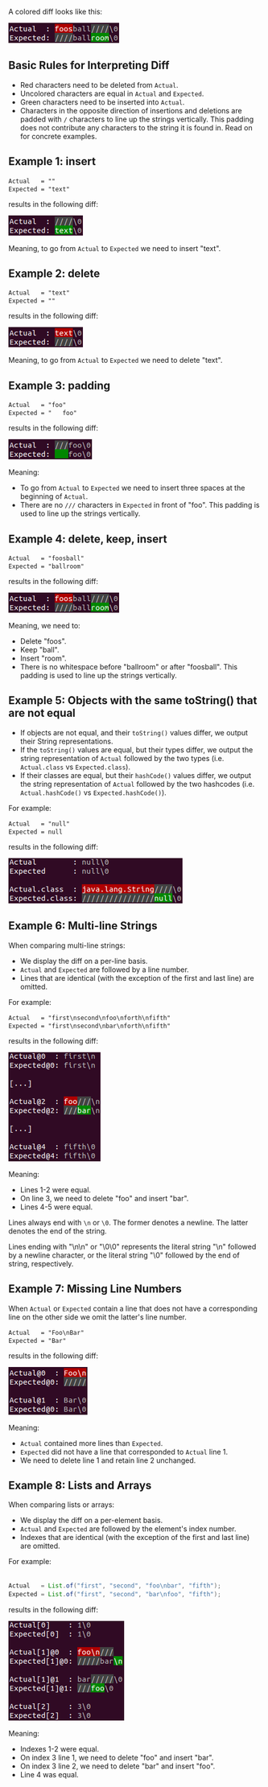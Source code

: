A colored diff looks like this:

![colored-diff-example4.png](colored-diff-example4.png)

## Basic Rules for Interpreting Diff

* Red characters need to be deleted from `Actual`.
* Uncolored characters are equal in `Actual` and `Expected`.
* Green characters need to be inserted into `Actual`.
* Characters in the opposite direction of insertions and deletions are padded with `/` characters to line up the strings vertically. This padding does not contribute any characters to the string it is found in. Read on for concrete examples.


## Example 1: insert

```text
Actual   = ""
Expected = "text"
```

results in the following diff:

![colored-diff-example1.png](colored-diff-example1.png)

Meaning, to go from `Actual` to `Expected` we need to insert "text".

## Example 2: delete

```text
Actual   = "text"
Expected = ""
```

results in the following diff:

![colored-diff-example2.png](colored-diff-example2.png)

Meaning, to go from `Actual` to `Expected` we need to delete "text".

## Example 3: padding

```text
Actual   = "foo"
Expected = "   foo"
```

results in the following diff:

![colored-diff-example3.png](colored-diff-example3.png)

Meaning:

* To go from `Actual` to `Expected` we need to insert three spaces at the beginning of `Actual`.
* There are no `///` characters in `Expected` in front of "foo". This padding is used to line up the strings vertically.

## Example 4: delete, keep, insert

```text
Actual   = "foosball"
Expected = "ballroom"
```

results in the following diff:

![colored-diff-example4.png](colored-diff-example4.png)

Meaning, we need to:

* Delete "foos".
* Keep "ball".
* Insert "room".
* There is no whitespace before "ballroom" or after "foosball". This padding is used to line up the strings vertically.

## Example 5: Objects with the same toString() that are not equal

* If objects are not equal, and their `toString()` values differ, we output their String representations.
* If the `toString()` values are equal, but their types differ, we output the string representation of `Actual` followed by the two types (i.e. `Actual.class` vs `Expected.class`).
* If their classes are equal, but their `hashCode()` values differ, we output the string representation of `Actual` followed by the two hashcodes (i.e. `Actual.hashCode()` vs `Expected.hashCode()`).

For example:

```text
Actual   = "null"
Expected = null
```

results in the following diff:

![colored-diff-example5.png](colored-diff-example5.png)

## Example 6: Multi-line Strings

When comparing multi-line strings:

* We display the diff on a per-line basis.
* `Actual` and `Expected` are followed by a line number.
* Lines that are identical (with the exception of the first and last line) are omitted.

For example:

```text
Actual   = "first\nsecond\nfoo\nforth\nfifth"
Expected = "first\nsecond\nbar\nforth\nfifth"
```

results in the following diff:

![colored-diff-example6.png](colored-diff-example6.png)

Meaning:

* Lines 1-2 were equal.
* On line 3, we need to delete "foo" and insert "bar".
* Lines 4-5 were equal.

Lines always end with `\n` or `\0`. The former denotes a newline. The latter denotes the end of the string.

Lines ending with "\n\n" or "\0\0" represents the literal string "\n" followed by a newline character, or the literal string "\0" followed by the end of string, respectively.

## Example 7: Missing Line Numbers

When `Actual` or `Expected` contain a line that does not have a corresponding line on the other side we omit the latter's line number.

```text
Actual   = "Foo\nBar"
Expected = "Bar"
```

results in the following diff:

![colored-diff-example7.png](colored-diff-example7.png)

Meaning:

* `Actual` contained more lines than `Expected`.
* `Expected` did not have a line that corresponded to `Actual` line 1.
* We need to delete line 1 and retain line 2 unchanged.

## Example 8: Lists and Arrays

When comparing lists or arrays:

* We display the diff on a per-element basis.
* `Actual` and `Expected` are followed by the element's index number.
* Indexes that are identical (with the exception of the first and last line) are omitted.

For example:

```java

Actual   = List.of("first", "second", "foo\nbar", "fifth");
Expected = List.of("first", "second", "bar\nfoo", "fifth");
```

results in the following diff:

![colored-diff-example8.png](colored-diff-example8.png)

Meaning:

* Indexes 1-2 were equal.
* On index 3 line 1, we need to delete "foo" and insert "bar".
* On index 3 line 2, we need to delete "bar" and insert "foo".
* Line 4 was equal.
